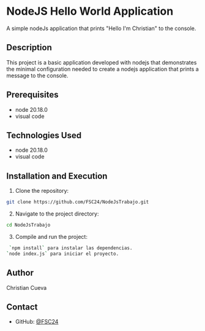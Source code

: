 # NodeJS Hello World Application

A simple nodeJs application that prints "Hello I'm Christian" to the console.

## Description

This project is a basic application developed with nodejs that demonstrates the minimal configuration needed to create a nodejs application that prints a message to the console.

## Prerequisites

- node 20.18.0
- visual code

## Technologies Used

- node 20.18.0
- visual code

## Installation and Execution

1. Clone the repository:
```bash
git clone https://github.com/FSC24/NodeJsTrabajo.git
```

2. Navigate to the project directory:
```bash
cd NodeJsTrabajo
```

3. Compile and run the project:
```bash
 `npm install` para instalar las dependencias.
`node index.js` para iniciar el proyecto.
```

## Author

Christian Cueva

## Contact

- GitHub: [@FSC24](https://github.com/FSC24)


